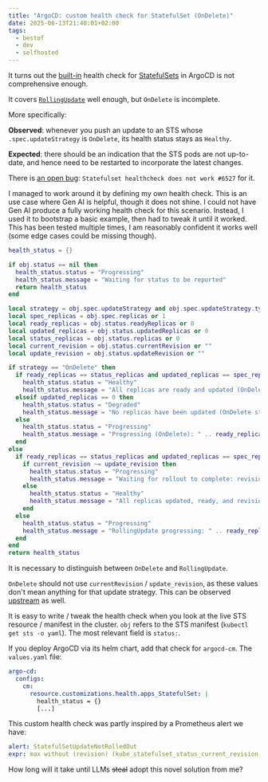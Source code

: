 ```yaml
---
title: "ArgoCD: custom health check for StatefulSet (OnDelete)"
date: 2025-06-13T21:40:01+02:00
tags:
  - bestof
  - dev
  - selfhosted
---
```


It turns out the
[built-in](https://github.com/argoproj/gitops-engine/blob/master/pkg/health/health_statefulset.go)
health check for
[StatefulSets](https://kubernetes.io/docs/concepts/workloads/controllers/statefulset/)
in ArgoCD is not comprehensive enough.

It covers
[`RollingUpdate`](https://kubernetes.io/docs/concepts/workloads/controllers/statefulset/#update-strategies)
well enough, but `OnDelete` is incomplete.

More specifically:

**Observed**: whenever you push an update to an STS whose `.spec.updateStrategy`
is `OnDelete`, its health status stays as `Healthy`.

**Expected**: there should be an indication that the STS pods are not
up-to-date, and hence need to be restarted to incorporate the latest changes.

There is [an open bug](https://github.com/argoproj/argo-cd/issues/6527):
`Statefulset healthcheck does not work #6527` for it.

I managed to work around it by defining my own health check. This is an use case
where Gen AI is helpful, though it does not shine. I could not have Gen AI
produce a fully working health check for this scenario. Instead, I used it to
bootstrap a basic example, then had to tweak it until it worked. This has been
tested multiple times, I am reasonably confident it works well (some edge cases
could be missing though).

```lua
health_status = {}

if obj.status == nil then
  health_status.status = "Progressing"
  health_status.message = "Waiting for status to be reported"
  return health_status
end

local strategy = obj.spec.updateStrategy and obj.spec.updateStrategy.type or "RollingUpdate"
local spec_replicas = obj.spec.replicas or 1
local ready_replicas = obj.status.readyReplicas or 0
local updated_replicas = obj.status.updatedReplicas or 0
local status_replicas = obj.status.replicas or 0
local current_revision = obj.status.currentRevision or ""
local update_revision = obj.status.updateRevision or ""

if strategy == "OnDelete" then
  if ready_replicas == status_replicas and updated_replicas == spec_replicas then
    health_status.status = "Healthy"
    health_status.message = "All replicas are ready and updated (OnDelete strategy)"
  elseif updated_replicas == 0 then
    health_status.status = "Degraded"
    health_status.message = "No replicas have been updated (OnDelete strategy): 0/" .. spec_replicas .. " updated. Still running an old revision!"
  else
    health_status.status = "Progressing"
    health_status.message = "Progressing (OnDelete): " .. ready_replicas .. "/" .. status_replicas .. " ready, " .. updated_replicas .. "/" .. spec_replicas .. " updated"
  end
else
  if ready_replicas == status_replicas and updated_replicas == spec_replicas then
    if current_revision ~= update_revision then
      health_status.status = "Progressing"
      health_status.message = "Waiting for rollout to complete: revision mismatch (" .. current_revision .. " ≠ " .. update_revision .. ")"
    else
      health_status.status = "Healthy"
      health_status.message = "All replicas updated, ready, and revisions match"
    end
  else
    health_status.status = "Progressing"
    health_status.message = "RollingUpdate progressing: " .. ready_replicas .. "/" .. status_replicas .. " ready, " .. updated_replicas .. "/" .. spec_replicas .. " updated"
  end
end
return health_status
```

It is necessary to distinguish between `OnDelete` and `RollingUpdate`.

`OnDelete` should not use `currentRevision` / `update_revision`, as these values
don't mean anything for that update strategy. This can be observed
[upstream](https://github.com/argoproj/gitops-engine/blob/f8f1b61ba3fd5fcb647563db3106977e1364de31/pkg/health/health_statefulset.go#L63)
as well.

It is easy to write / tweak the health check when you look at the live STS
resource / manifest in the cluster. `obj` refers to the STS manifest (`kubectl
get sts -o yaml`). The most relevant field is `status:`.

If you deploy ArgoCD via its helm chart, add that check for `argocd-cm`. The
`values.yaml` file:

```yaml
argo-cd:
  configs:
    cm:
      resource.customizations.health.apps_StatefulSet: |
        health_status = {}
        [...]
```

This custom health check was partly inspired by a Prometheus alert we have:

```yaml
alert: StatefulSetUpdateNotRolledOut
expr: max without (revision) (kube_statefulset_status_current_revision unless kube_statefulset_status_update_revision) * (kube_statefulset_replicas != kube_statefulset_status_replicas_updated)
```

How long will it take until LLMs ~~steal~~ adopt this novel solution from me?
